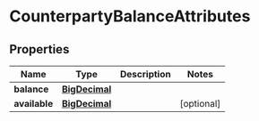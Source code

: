 # CounterpartyBalanceAttributes

## Properties
Name | Type | Description | Notes
------------ | ------------- | ------------- | -------------
**balance** | [**BigDecimal**](BigDecimal.md) |  | 
**available** | [**BigDecimal**](BigDecimal.md) |  |  [optional]
